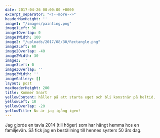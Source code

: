 ```yaml
---
date: 2017-04-26 00:00:00 +0000
excerpt_separator: "<!--more-->"
headerMaxHeight: ''
image1: "/images/painting.png"
image1Left: 36
image1Overlap: 0
image1Width: 100
image2: "/uploads/2017/08/30/Rectangle.png"
image2Left: 60
image2Overlap: -40
image2Width: 30
image3: ''
image3Left: 0
image3Overlap: ''
image3Width: ''
imageGallery: []
layout: post
maxHeaderHeight: 200
title: Kommer Snart
yellowContent: håller på att starta eget och bli konstnär på heltid.
yellowLeft: 10
yellowOverlap: -20
yellowTitle: Nu är jag igång igen!
---
```

<!--more-->

Jag gjorde en tavla 2014 (till höger) som har hängt hemma hos en familjevän. Så fick jag en beställning till hennes systers 50 års dag.